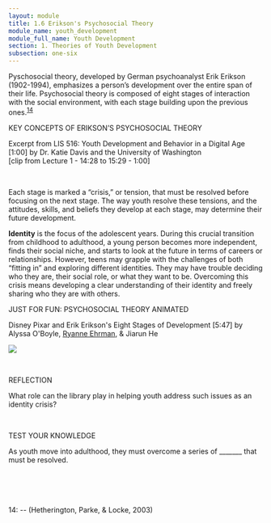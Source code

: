 ```yaml
---
layout: module
title: 1.6 Erikson's Psychosocial Theory
module_name: youth_development
module_full_name: Youth Development
section: 1. Theories of Youth Development
subsection: one-six
---
```


Pyschosocial theory, developed by German psychoanalyst Erik Erikson (1902-1994), emphasizes a person’s development over the entire span of their life. Psychosocial theory is composed of eight stages of interaction with the social environment, with each stage building upon the previous ones.<sup>[14](#fn14)</sup> 

<div class="explanatory">  
  <p><span class="box-title">KEY CONCEPTS OF ERIKSON’S PSYCHOSOCIAL THEORY</span></p> 
  <p>Excerpt from LIS 516: Youth Development and Behavior in a Digital Age [1:00] by Dr. Katie Davis and the University of Washington 
<br>
[clip from Lecture 1 - 14:28 to 15:29 - 1:00]
</p> 
</div>
<br>

Each stage is marked a “crisis,” or tension, that must be resolved before focusing on the next stage. The way youth resolve these tensions, and the attitudes, skills, and beliefs they develop at each stage, may determine their future development.  

**Identity** is the focus of the adolescent years. During this crucial transition from childhood to adulthood, a young person becomes more independent, finds their social niche, and starts to look at the future in terms of careers or relationships. However, teens may grapple with the challenges of both “fitting in” and exploring different identities. They may have trouble deciding who they are, their social role, or what they want to be. Overcoming this crisis means developing a clear understanding of their identity and freely sharing who they are with others. 

<div class="case_study_box">  
  <p><span class="box-title">JUST FOR FUN: PSYCHOSOCIAL THEORY ANIMATED</span></p> 
  <p>Disney Pixar and Erik Erikson's Eight Stages of Development [5:47] by Alyssa O'Boyle, <a href="https://www.youtube.com/channel/UCpaHNJGTMPFtM-Rmd_RsfzA">Ryanne Ehrman</a>, & Jiarun He</p>
  
<p><span><a href="https://www.youtube.com/watch?v=OhBbE8hSz1I” target="_blank"><img src="https://img.youtube.com/vi/OhBbE8hSz1I/0.jpg"/></a></span>
</div>
<br>
    
<div class="reflection"> 

  <p><span class="box-title">REFLECTION</span></p> 

  <p>What role can the library play in helping youth address such issues as an identity crisis?</p>
</div>
<br>

<div class="reflection"> 

  <p><span class="box-title">TEST YOUR KNOWLEDGE</span></p> 

  <p>As youth move into adulthood, they must overcome a series of _______ that must be resolved. </p> 
</div>
<br>
<br>

<br>
<br>
<a name="fn14">14</a>:  -- (Hetherington, Parke, & Locke, 2003)
